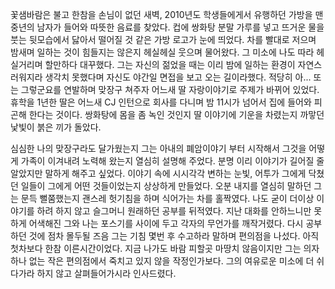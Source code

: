 꽃샘바람은 불고 한참을 손님이 없던 새벽, 2010년도 학생들에게서 유행하던 가방을 맨 중년의 남자가 들어와 따뜻한 음료를 찾았다. 컵에 쌍화탕 분말 가루를 넣고 뜨거운 물을 붓는 뒷모습에서 닳아서 떨어질 것 같은 가방 로고가 눈에 띄었다. 차를 빨대로 저으며 밤새며 일하는 것이 힘들지는 않은지 헤실헤실 웃으며 물어왔다. 그 미소에 나도 따라 헤실거리며 할만하다 대꾸했다. 그는 자신의 젊었을 때는 이리 밤에 일하는 환경이 자연스러워지라 생각치 못했다며 자신도 야간일 면접을 보고 오는 길이라했다. 적당히 아... 또는 그렇군요를 연발하며 맞장구 쳐주자 어느새 딸 자랑이야기로 주제가 바뀌어 있었다. 휴학을 1년한 딸은 어느새 CJ 인턴으로 회사를 다니며 밤 11시가 넘어서 집에 들어와 피곤해 한다는 것이다. 쌍화탕에 몸을 좀 녹인 것인지 딸 이야기에 기운을 차렸는지 까맣던 낯빛이 붉은 끼가 돌았다.

심심한 나의 맞장구라도 달가웠는지 그는 아내의 폐암이야기 부터 시작해서 그것을 어떻게 가족이 이겨내려 노력해 왔는지 열심히 설명해 주었다. 분명 이리 이야기가 길어질 줄 알았지만 말하게 해주고 싶었다. 이야기 속에 시시각각 변하는 눈빛, 어투가 그에게 닥쳤던 일들이 그에게 어떤 것들이었는지 상상하게 만들었다. 오분 내지를 열심히 말하던 그는 문득 뻘쭘했는지 괜스레 헛기침을 하며 식어가는 차를 홀짝였다. 나도 굳이 더이상 이야기를 하려 하지 않고 슬그머니 원래하던 공부를 뒤적였다. 지난 대화를 안하느니만 못하게 어색해진 그와 나는 포스기를 사이에 두고 각자의 무언가를 깨작거렸다. 다시 공부하던 것에 점차 몰두될 즈음 그는 기침 몇번 후 수고하라 말하며 편의점을 나섰다. 아직 첫차보다 한참 이른시간이었다. 지금 나가도 바람 피할곳 마땅치 않음이지만 그는 의자하나 없는 작은 편의점에서 죽치고 있지 않을 작정인가보다. 그의 여유로운 미소에 더 쉬다가라 하지 않고 살펴들어가시라 인사드렸다.